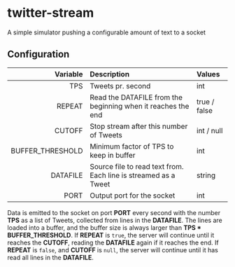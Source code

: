 # twitter-stream

A simple simulator pushing a configurable amount of text to a socket

## Configuration

| Variable | Description | Values |
|-:|:-|:-|
| TPS | Tweets pr. second | int |
| REPEAT | Read the DATAFILE from the beginning when it reaches the end | true / false |
| CUTOFF | Stop stream after this number of Tweets | int / null |
| BUFFER_THRESHOLD | Minimum factor of TPS to keep in buffer | int |
| DATAFILE | Source file to read text from. Each line is streamed as a Tweet | string |
| PORT | Output port for the socket | int |

Data is emitted to the socket on port **PORT** every second with the number **TPS** as a list of Tweets, collected from lines in the **DATAFILE**. The lines are loaded into a buffer, and the buffer size is always larger than **TPS * BUFFER_THRESHOLD**. If **REPEAT** is `true`, the server will continue until it reaches the **CUTOFF**, reading the **DATAFILE** again if it reaches the end. If **REPEAT** is `false`, and **CUTOFF** is `null`, the server will continue until it has read all lines in the **DATAFILE**. 
